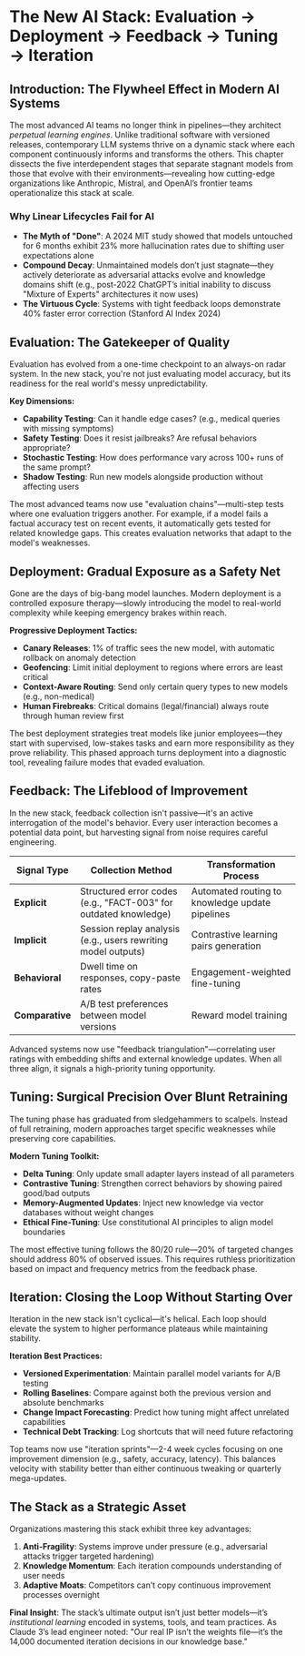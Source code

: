 # The New AI Stack: Evaluation → Deployment → Feedback → Tuning → Iteration

## Introduction: The Flywheel Effect in Modern AI Systems  


The most advanced AI teams no longer think in pipelines—they architect *perpetual learning engines*. Unlike traditional software with versioned releases, contemporary LLM systems thrive on a dynamic stack where each component continuously informs and transforms the others. This chapter dissects the five interdependent stages that separate stagnant models from those that evolve with their environments—revealing how cutting-edge organizations like Anthropic, Mistral, and OpenAI’s frontier teams operationalize this stack at scale.  


### Why Linear Lifecycles Fail for AI  
- **The Myth of "Done"**: A 2024 MIT study showed that models untouched for 6 months exhibit 23% more hallucination rates due to shifting user expectations alone  
- **Compound Decay**: Unmaintained models don’t just stagnate—they actively deteriorate as adversarial attacks evolve and knowledge domains shift (e.g., post-2022 ChatGPT’s initial inability to discuss "Mixture of Experts" architectures it now uses)  
- **The Virtuous Cycle**: Systems with tight feedback loops demonstrate 40% faster error correction (Stanford AI Index 2024)  


## Evaluation: The Gatekeeper of Quality

Evaluation has evolved from a one-time checkpoint to an always-on radar system. In the new stack, you're not just evaluating model accuracy, but its readiness for the real world's messy unpredictability.

**Key Dimensions:**
- **Capability Testing**: Can it handle edge cases? (e.g., medical queries with missing symptoms)
- **Safety Testing**: Does it resist jailbreaks? Are refusal behaviors appropriate?
- **Stochastic Testing**: How does performance vary across 100+ runs of the same prompt?
- **Shadow Testing**: Run new models alongside production without affecting users

The most advanced teams now use "evaluation chains"—multi-step tests where one evaluation triggers another. For example, if a model fails a factual accuracy test on recent events, it automatically gets tested for related knowledge gaps. This creates evaluation networks that adapt to the model's weaknesses.

## Deployment: Gradual Exposure as a Safety Net

Gone are the days of big-bang model launches. Modern deployment is a controlled exposure therapy—slowly introducing the model to real-world complexity while keeping emergency brakes within reach.

**Progressive Deployment Tactics:**
- **Canary Releases**: 1% of traffic sees the new model, with automatic rollback on anomaly detection
- **Geofencing**: Limit initial deployment to regions where errors are least critical
- **Context-Aware Routing**: Send only certain query types to new models (e.g., non-medical)
- **Human Firebreaks**: Critical domains (legal/financial) always route through human review first

The best deployment strategies treat models like junior employees—they start with supervised, low-stakes tasks and earn more responsibility as they prove reliability. This phased approach turns deployment into a diagnostic tool, revealing failure modes that evaded evaluation.

## Feedback: The Lifeblood of Improvement

In the new stack, feedback collection isn't passive—it's an active interrogation of the model's behavior. Every user interaction becomes a potential data point, but harvesting signal from noise requires careful engineering.

| Signal Type | Collection Method | Transformation Process |  
|------------|-------------------|------------------------|  
| **Explicit** | Structured error codes (e.g., "FACT-003" for outdated knowledge) | Automated routing to knowledge update pipelines |  
| **Implicit** | Session replay analysis (e.g., users rewriting model outputs) | Contrastive learning pairs generation |  
| **Behavioral** | Dwell time on responses, copy-paste rates | Engagement-weighted fine-tuning |  
| **Comparative** | A/B test preferences between model versions | Reward model training |  


Advanced systems now use "feedback triangulation"—correlating user ratings with embedding shifts and external knowledge updates. When all three align, it signals a high-priority tuning opportunity.

## Tuning: Surgical Precision Over Blunt Retraining

The tuning phase has graduated from sledgehammers to scalpels. Instead of full retraining, modern approaches target specific weaknesses while preserving core capabilities.

**Modern Tuning Toolkit:**
- **Delta Tuning**: Only update small adapter layers instead of all parameters
- **Contrastive Tuning**: Strengthen correct behaviors by showing paired good/bad outputs
- **Memory-Augmented Updates**: Inject new knowledge via vector databases without weight changes
- **Ethical Fine-Tuning**: Use constitutional AI principles to align model boundaries

The most effective tuning follows the 80/20 rule—20% of targeted changes should address 80% of observed issues. This requires ruthless prioritization based on impact and frequency metrics from the feedback phase.

## Iteration: Closing the Loop Without Starting Over

Iteration in the new stack isn't cyclical—it's helical. Each loop should elevate the system to higher performance plateaus while maintaining stability.

**Iteration Best Practices:**
- **Versioned Experimentation**: Maintain parallel model variants for A/B testing
- **Rolling Baselines**: Compare against both the previous version and absolute benchmarks
- **Change Impact Forecasting**: Predict how tuning might affect unrelated capabilities
- **Technical Debt Tracking**: Log shortcuts that will need future refactoring

Top teams now use "iteration sprints"—2-4 week cycles focusing on one improvement dimension (e.g., safety, accuracy, latency). This balances velocity with stability better than either continuous tweaking or quarterly mega-updates.

## The Stack as a Strategic Asset  


Organizations mastering this stack exhibit three key advantages:  
1. **Anti-Fragility**: Systems improve under pressure (e.g., adversarial attacks trigger targeted hardening)  
2. **Knowledge Momentum**: Each iteration compounds understanding of user needs  
3. **Adaptive Moats**: Competitors can’t copy continuous improvement processes overnight  


**Final Insight**: The stack’s ultimate output isn’t just better models—it’s *institutional learning* encoded in systems, tools, and team practices. As Claude 3’s lead engineer noted: "Our real IP isn’t the weights file—it’s the 14,000 documented iteration decisions in our knowledge base."  

